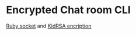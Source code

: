 # Encrypted Chat room CLI
[Ruby socket](https://ruby-doc.org/stdlib-2.5.3/libdoc/socket/rdoc/Socket.html) and [KidRSA encription](https://macs358.org/chapters/11/1/kidrsa.html)
